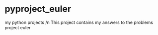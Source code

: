 # pyproject_euler
my python projects /n
This project contains my answers to the problems project euler
